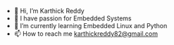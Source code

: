 - 👋 Hi, I’m Karthick Reddy
- 👀 I have passion for Embedded Systems
- 🌱 I’m currently learning Embedded Linux and Python
- 📫 How to reach me karthickreddy82@gmail.com

<!---
Karthickreddy555/Karthickreddy555 is a ✨ special ✨ repository because its `README.md` (this file) appears on your GitHub profile.
You can click the Preview link to take a look at your changes.
--->
